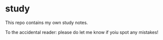 # study

This repo contains my own study notes. 

To the accidental reader: please do let me know if yoiu spot any mistakes!
